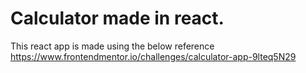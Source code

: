# Calculator made in react.

This react app is made using the below reference
https://www.frontendmentor.io/challenges/calculator-app-9lteq5N29
